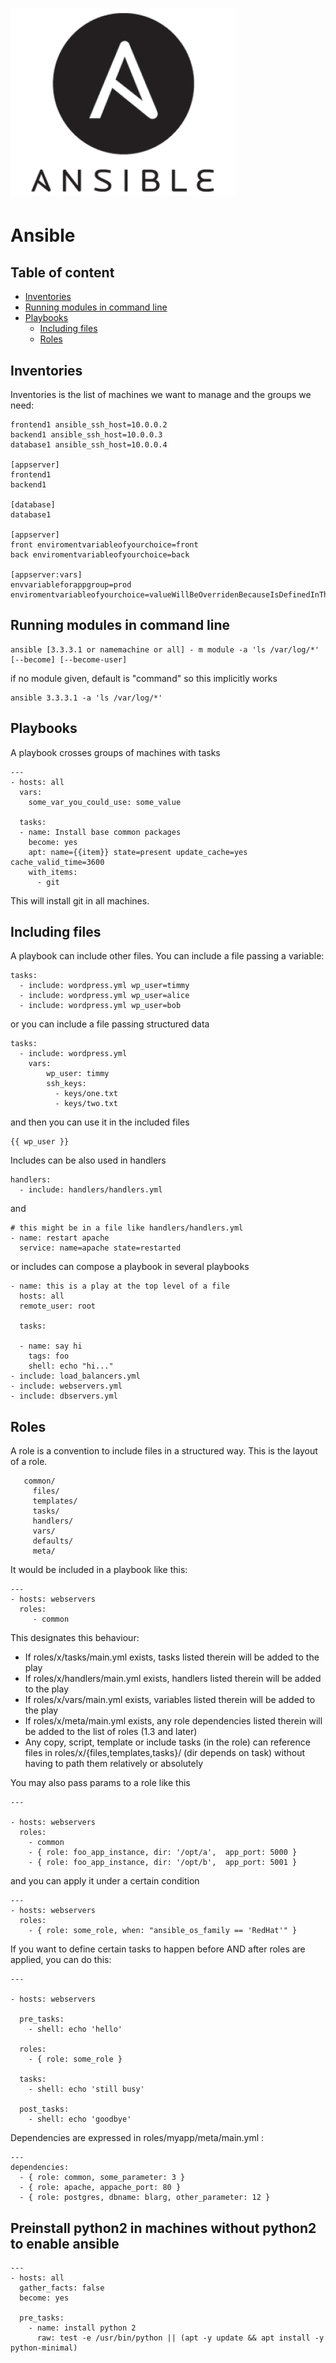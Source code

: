 # ![ansible](media/ansible.png)

Ansible
===============

## Table of content

- [Inventories](#Inventories)
- [Running modules in command line](#running-modules-in-command-line)
- [Playbooks](#Playbooks)
    - [Including files](#including-files)
    - [Roles](#roles)

## Inventories 

Inventories is the list of machines we want to manage and the groups we need:

```
frontend1 ansible_ssh_host=10.0.0.2
backend1 ansible_ssh_host=10.0.0.3
database1 ansible_ssh_host=10.0.0.4

[appserver]
frontend1
backend1

[database]
database1

[appserver]
front enviromentvariableofyourchoice=front
back enviromentvariableofyourchoice=back

[appserver:vars]
envvariableforappgroup=prod
enviromentvariableofyourchoice=valueWillBeOverridenBecauseIsDefinedInTheSameHost
```

## Running modules in command line

```
ansible [3.3.3.1 or namemachine or all] - m module -a 'ls /var/log/*' [--become] [--become-user]
```

if no module given, default is "command" so this implicitly works

```
ansible 3.3.3.1 -a 'ls /var/log/*'
```


## Playbooks

A playbook crosses groups of machines with tasks

```
---
- hosts: all
  vars:
    some_var_you_could_use: some_value

  tasks:
  - name: Install base common packages
    become: yes
    apt: name={{item}} state=present update_cache=yes cache_valid_time=3600
    with_items:
      - git

```

This will install git in all machines.

## Including files 

A playbook can include other files. You can include a file passing a variable:


```
tasks:
  - include: wordpress.yml wp_user=timmy
  - include: wordpress.yml wp_user=alice
  - include: wordpress.yml wp_user=bob
```

or you can include a file passing structured data

```
tasks:
  - include: wordpress.yml
    vars:
        wp_user: timmy
        ssh_keys:
          - keys/one.txt
          - keys/two.txt
```

and then you can use it in the included files

```
{{ wp_user }}
```

Includes can be also used in handlers

```
handlers:
  - include: handlers/handlers.yml
```

and

```
# this might be in a file like handlers/handlers.yml
- name: restart apache
  service: name=apache state=restarted

```

or includes can compose a playbook in several playbooks

```
- name: this is a play at the top level of a file
  hosts: all
  remote_user: root

  tasks:

  - name: say hi
    tags: foo
    shell: echo "hi..."
- include: load_balancers.yml
- include: webservers.yml
- include: dbservers.yml
```

## Roles

A role is a convention to include files in a structured way. This is the layout of a role.

```
   common/
     files/
     templates/
     tasks/
     handlers/
     vars/
     defaults/
     meta/
```

It would be included in a playbook like this:

```
---
- hosts: webservers
  roles:
     - common
```

This designates this behaviour:

* If roles/x/tasks/main.yml exists, tasks listed therein will be added to the play
* If roles/x/handlers/main.yml exists, handlers listed therein will be added to the play
* If roles/x/vars/main.yml exists, variables listed therein will be added to the play
* If roles/x/meta/main.yml exists, any role dependencies listed therein will be added to the list of roles (1.3 and later)
* Any copy, script, template or include tasks (in the role) can reference files in roles/x/{files,templates,tasks}/ (dir depends on task) without having to path them relatively or absolutely

You may also pass params to a role like this

```
---

- hosts: webservers
  roles:
    - common
    - { role: foo_app_instance, dir: '/opt/a',  app_port: 5000 }
    - { role: foo_app_instance, dir: '/opt/b',  app_port: 5001 }
```

and you can apply it under a certain condition

```
---
- hosts: webservers
  roles:
    - { role: some_role, when: "ansible_os_family == 'RedHat'" }
```

If you want to define certain tasks to happen before AND after roles are applied, you can do this:


```
---

- hosts: webservers

  pre_tasks:
    - shell: echo 'hello'

  roles:
    - { role: some_role }

  tasks:
    - shell: echo 'still busy'

  post_tasks:
    - shell: echo 'goodbye'
```

Dependencies are expressed in roles/myapp/meta/main.yml :


```
---
dependencies:
  - { role: common, some_parameter: 3 }
  - { role: apache, appache_port: 80 }
  - { role: postgres, dbname: blarg, other_parameter: 12 }
```

## Preinstall python2 in machines without python2 to enable ansible

```
---
- hosts: all
  gather_facts: false
  become: yes

  pre_tasks:
    - name: install python 2
      raw: test -e /usr/bin/python || (apt -y update && apt install -y python-minimal)
```

